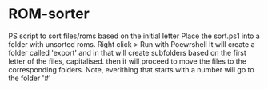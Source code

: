 # ROM-sorter
PS script to sort files/roms based on the initial letter
Place the sort.ps1 into a folder with unsorted roms.
Right click > Run with Poewrshell
It will create a folder called 'export' and in that will create subfolders based on the first letter of the files, capitalised.
then it will proceed to move the files to the corresponding folders.
Note, everithing that starts with a number will go to the folder '#'
